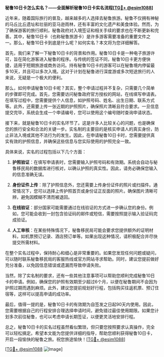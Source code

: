 **秘鲁10日卡怎么实名？——全面解析秘鲁10日卡实名流程[[TG💪+ @esim1088](https://t.me/s/esim1088)]**

近年来，随着国际旅行的普及，越来越多的人选择去秘鲁旅游。秘鲁不仅拥有神秘的马丘比丘遗址和壮丽的亚马逊雨林，还有丰富的文化遗产和美食体验。然而，为了确保游客的旅行顺利，秘鲁政府对入境签证和相关手续的要求也在不断更新和完善。其中，秘鲁10日卡（也称秘鲁旅游卡）是许多游客需要准备的重要文件之一。那么，秘鲁10日卡到底是什么呢？如何实名？本文将为您详细解答。

首先，我们来了解一下秘鲁10日卡的背景和作用。秘鲁10日卡是一种电子旅游许可，旨在简化游客进入秘鲁的程序。与传统的签证不同，秘鲁10日卡更方便快捷，适用于短期旅游或商务访问。持有秘鲁10日卡的游客可以在秘鲁境内停留最多10天，并且可以多次入境。这对于计划在秘鲁进行深度游或多次短途旅行的人来说，无疑是一个极大的便利。

那么，如何申请秘鲁10日卡呢？其实，整个申请过程并不复杂，只需要几个简单的步骤即可完成。首先，您需要访问秘鲁政府官方授权的网站，在线填写申请表。在填写过程中，您需要提供个人信息，如护照号码、姓名、出生日期、联系方式等。此外，还需要上传一张近期的护照照片，确保照片清晰且符合要求。一旦信息提交完毕，系统会生成一个申请编号，您可以使用这个编号随时查询申请状态。

接下来，就是秘鲁10日卡的实名环节了。这是许多人比较关心的问题，也是确保您的旅行安全和合法的关键一步。实名制的主要目的是核实申请人的真实身份，防止非法入境或其他不法行为的发生。因此，在申请秘鲁10日卡时，您需要提供真实有效的护照信息，并确保这些信息与您实际使用的护照完全一致。

具体来说，实名的过程包括以下几个方面：

1. **护照验证**：在填写申请表时，您需要输入护照号码和有效期。系统会自动与秘鲁移民局的数据库进行核对，以确认护照的真实性。因此，请务必确保您输入的信息准确无误。

2. **身份证件上传**：除了护照信息外，您还需要上传身份证件的照片或扫描件。通常情况下，您可以选择上传护照首页或身份证正反面的照片。确保图片清晰可辨，避免因模糊不清而被退回。

3. **在线验证**：部分国家可能需要通过在线验证的方式进一步确认您的身份。例如，您可能会收到一封包含验证码的邮件或短信，需要按照提示输入验证码完成验证。

4. **人工审核**：在某些特殊情况下，秘鲁移民局可能会要求您提供额外的证明材料，如机票预订记录、酒店预订单等。如果出现这种情况，请积极配合并尽快提交所需材料。

在整个实名过程中，保持耐心和细心是非常重要的。如果您发现任何问题或疑问，可以随时联系秘鲁移民局的客服热线或官方网站寻求帮助。同时，建议您提前做好充分准备，以免因信息错误或遗漏而导致申请失败。

当然，除了实名制的要求，还有一些其他注意事项可以帮助您顺利完成秘鲁10日卡的申请。例如，确保您的护照有效期至少超过6个月，以便在秘鲁期间不会因为护照过期而遇到麻烦。此外，建议您提前规划好行程，包括购买往返机票、预订住宿等，这样可以提高申请的成功率。

最后，值得一提的是，秘鲁10日卡的有效期为自签发之日起90天内使用。因此，您需要根据自己的行程安排合理选择申请时间，避免错过最佳使用期限。如果您计划多次前往秘鲁，也可以考虑申请长期签证，以便更灵活地安排行程。

总之，秘鲁10日卡的实名过程虽然看似繁琐，但只要您按照要求认真操作，完全可以轻松搞定。希望本文能为您提供详细的指导，帮助您顺利获得秘鲁10日卡，开启一段愉快的秘鲁之旅。祝您旅途愉快！[[TG💪+ @esim1088](https://t.me/s/esim1088)]

[[TG💪+ @esim1088](https://t.me/s/esim1088) ![Image](https://i.postimg.cc/4NQfJmqS/Snipaste-2025-05-13-00-14-12.png)]